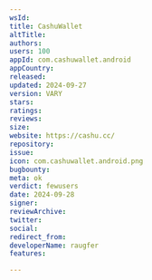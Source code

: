 ```yaml
---
wsId: 
title: CashuWallet
altTitle: 
authors: 
users: 100
appId: com.cashuwallet.android
appCountry: 
released: 
updated: 2024-09-27
version: VARY
stars: 
ratings: 
reviews: 
size: 
website: https://cashu.cc/
repository: 
issue: 
icon: com.cashuwallet.android.png
bugbounty: 
meta: ok
verdict: fewusers
date: 2024-09-28
signer: 
reviewArchive: 
twitter: 
social: 
redirect_from: 
developerName: raugfer
features: 

---
```


